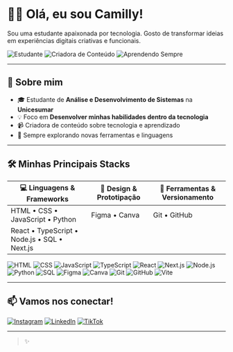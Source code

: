 # 👩‍💻 Olá, eu sou Camilly!

Sou uma estudante apaixonada por tecnologia. Gosto de transformar ideias em experiências digitais criativas e funcionais.

![Estudante](https://img.shields.io/badge/Estudante-de%20Tecnologia-blue?style=for-the-badge&logo=graduation-cap)
![Criadora de Conteúdo](https://img.shields.io/badge/Criadora%20de%20Conteúdo-Tech%20%20-purple?style=for-the-badge&logo=youtube)
![Aprendendo Sempre](https://img.shields.io/badge/Aprendendo-Sempre-green?style=for-the-badge&logo=book)

---

## 🚀 Sobre mim
- 🎓 Estudante de **Análise e Desenvolvimento de Sistemas** na **Unicesumar**
- 💡 Foco em **Desenvolver minhas habilidades dentro da tecnologia**
- 📹 Criadora de conteúdo sobre tecnologia e aprendizado
- 🌱 Sempre explorando novas ferramentas e linguagens

---

## 🛠️ Minhas Principais Stacks

| 💻 **Linguagens & Frameworks**     | 🎨 **Design & Prototipação** | 🔧 **Ferramentas & Versionamento** |
|-----------------------------------|------------------------------|------------------------------------|
| HTML • CSS • JavaScript • Python  | Figma • Canva                | Git • GitHub       |
| React • TypeScript • Node.js • SQL  • Next.js|                              |                 


![HTML](https://img.shields.io/badge/HTML5-E34F26?style=flat-square&logo=html5&logoColor=white)
![CSS](https://img.shields.io/badge/CSS3-1572B6?style=flat-square&logo=css3&logoColor=white)
![JavaScript](https://img.shields.io/badge/JavaScript-F7DF1E?style=flat-square&logo=javascript&logoColor=black)
![TypeScript](https://img.shields.io/badge/TypeScript-3178C6?style=flat-square&logo=typescript&logoColor=white)
![React](https://img.shields.io/badge/React-20232A?style=flat-square&logo=react&logoColor=61DAFB)
![Next.js](https://img.shields.io/badge/Next.js-000000?style=flat-square&logo=next.js&logoColor=white)
![Node.js](https://img.shields.io/badge/Node.js-339933?style=flat-square&logo=node.js&logoColor=white)
![Python](https://img.shields.io/badge/Python-3776AB?style=flat-square&logo=python&logoColor=white)
![SQL](https://img.shields.io/badge/SQL-4479A1?style=flat-square&logo=mysql&logoColor=white)
![Figma](https://img.shields.io/badge/Figma-000000?style=flat-square&logo=figma&logoColor=white)
![Canva](https://img.shields.io/badge/Canva-00C4CC?style=flat-square&logo=canva&logoColor=white)
![Git](https://img.shields.io/badge/Git-F05032?style=flat-square&logo=git&logoColor=white)
![GitHub](https://img.shields.io/badge/GitHub-181717?style=flat-square&logo=github&logoColor=white)
![Vite](https://img.shields.io/badge/Vite-646CFF?style=flat-square&logo=vite&logoColor=white)




---

## 📫 Vamos nos conectar!

[![Instagram](https://img.shields.io/badge/Instagram-@nickmiaa-E4405F?style=for-the-badge&logo=instagram&logoColor=white)](https://www.instagram.com/nickmiaa?igsh=MTJubDRsYmc4MDVyaQ==)
[![LinkedIn](https://img.shields.io/badge/LinkedIn-@camilly--silva-0077B5?style=for-the-badge&logo=linkedin&logoColor=white)](https://www.linkedin.com/in/camilly-silva-5117632a9)
[![TikTok](https://img.shields.io/badge/TikTok-@nickmiaaa-000000?style=for-the-badge&logo=tiktok&logoColor=white)](https://www.tiktok.com/@nickmiaaa?_t=ZM-8y6ugS4WRAW&_r=)


---

> ✨ 
